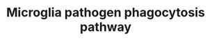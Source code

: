 ---
annotations:
- id: PW:0000015
  parent: disease pathway
  type: Pathway Ontology
  value: Alzheimer's disease pathway
- id: PW:0000234
  parent: regulatory pathway
  type: Pathway Ontology
  value: innate immune response pathway
- id: PW:0000015
  parent: disease pathway
  type: Pathway Ontology
  value: Alzheimer's disease pathway
- id: PW:0000234
  parent: regulatory pathway
  type: Pathway Ontology
  value: innate immune response pathway
- id: CL:0000129
  parent: animal cell
  type: Cell Type Ontology
  value: microglial cell
- id: CL:0000129
  parent: animal cell
  type: Cell Type Ontology
  value: microglial cell
authors:
- Khanspers
- DeSl
- MaintBot
- Eweitz
- Ddigles
- AlexanderPico
citedin:
- link: PMC8751594
description: Pathogens are recognized by complement C1q or immunoglobulin (IgG) that
  bind to microglia complement receptors (e.g., ITGAM/ITGB2) or Fc-receptors (e.g.,
  FCGR1) that signal via the immunoreceptor tyrosine-based activation motif (ITAM)-containing
  adaptor molecules TYROBP or FCER1G, respectively. Alternatively, pathogens are directly
  recognized by classical innate immune receptors (e.g., TREM2) that require the interaction
  with TYROBP for further signaling.  Proteins on this pathway have targeted assays
  available via the [https://assays.cancer.gov/available_assays?wp_id=WP3937 CPTAC
  Assay Portal]
last-edited: 2022-01-08
ndex: 97e92287-8b68-11eb-9e72-0ac135e8bacf
organisms:
- Homo sapiens
redirect_from:
- /index.php/Pathway:WP3937
- /instance/WP3937
revision: null
schema-jsonld:
- '@context': https://schema.org/
  '@id': https://wikipathways.github.io/pathways/WP3937.html
  '@type': Dataset
  creator:
    '@type': Organization
    name: WikiPathways
  description: Pathogens are recognized by complement C1q or immunoglobulin (IgG)
    that bind to microglia complement receptors (e.g., ITGAM/ITGB2) or Fc-receptors
    (e.g., FCGR1) that signal via the immunoreceptor tyrosine-based activation motif
    (ITAM)-containing adaptor molecules TYROBP or FCER1G, respectively. Alternatively,
    pathogens are directly recognized by classical innate immune receptors (e.g.,
    TREM2) that require the interaction with TYROBP for further signaling.  Proteins
    on this pathway have targeted assays available via the [https://assays.cancer.gov/available_assays?wp_id=WP3937
    CPTAC Assay Portal]
  keywords:
  - ARPC1B
  - C1QA
  - C1QB
  - C1QC
  - CYBA
  - CYBB
  - FCER1G
  - FCGR1A
  - HCK
  - ITGAM
  - ITGB2
  - IgG
  - LAT
  - LYN
  - NCF1
  - NCF2
  - NCF4
  - NCKAP1L
  - Oxygen
  - PIK3C2A
  - PIK3C3
  - PIK3CA
  - PIK3CB
  - PIK3CD
  - PIK3CG
  - PIK3R1
  - PIK3R2
  - PIK3R3
  - PIK3R6
  - PIP2
  - PIP3
  - PLCG2
  - PTPN6
  - Pik3
  - RAC1
  - RAC2
  - RAC3
  - SIGLEC7
  - SYK
  - TREM1
  - TREM2
  - TREM3
  - TYROBP
  - VAV1
  - VAV2
  - VAV3
  license: CC0
  name: Microglia pathogen phagocytosis pathway
seo: CreativeWork
title: Microglia pathogen phagocytosis pathway
wpid: WP3937
---